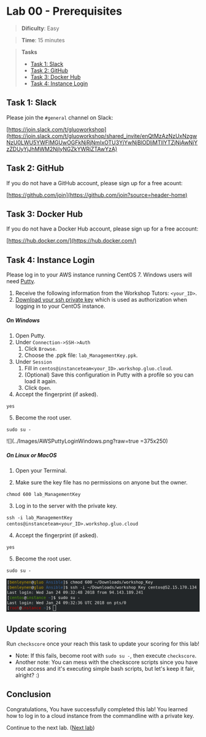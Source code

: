 # Lab 00 - Prerequisites

> **Dificulty**: Easy

> **Time**: 15 minutes

> **Tasks**
> - [Task 1: Slack](#task-1-slack)
> - [Task 2: GitHub](#task-2-github)
> - [Task 3: Docker Hub](#task-3-docker-hub)
> - [Task 4: Instance Login](#task-4-instance-login)

## Task 1: Slack

Please join the `#general` channel on Slack:

[https://join.slack.com/t/gluoworkshop](https://join.slack.com/t/gluoworkshop/shared_invite/enQtMzAzNzUxNzgwNzU0LWU5YWFlMGUwOGFkNjRjNmIxOTU3YjYwNjBlODljMTllYTZjNjAwNjYzZDUyYjJhMWM2NjIyNGZkYWRiZTAwYzA)

## Task 2: GitHub

If you do not have a GitHub account, please sign up for a free acount:

[https://github.com/join](https://github.com/join?source=header-home)

## Task 3: Docker Hub

If you do not have a Docker Hub account, please sign up for a free account:

[https://hub.docker.com/](https://hub.docker.com/)

## Task 4: Instance Login

Please log in to your AWS instance running CentOS 7. Windows users will need  [Putty](https://www.chiark.greenend.org.uk/~sgtatham/putty/latest.html).

1. Receive the following information from the Workshop Tutors: `<your_ID>`.
1. [Download your ssh private key](http://info.workshop.gluo.cloud/index.html) which is used as authorization when logging in to your CentOS instance.

##### **On Windows**

1. Open Putty.
2. Under `Connection->SSH->Auth`
    1. Click `Browse`.
    2. Choose the .ppk file: `lab_ManagementKey.ppk`.
3. Under `Session`
    1. Fill in `centos@instanceteam<your_ID>.workshop.gluo.cloud`.
    2. (Optional) Save this configuration in Putty with a profile so you can load it again.
    3. Click `Open`.
4. Accept the fingerprint (if asked).

  ```
  yes
  ```

5. Become the root user.

  ```
  sudo su -
  ```
  
  ![](../Images/AWSPuttyLoginWindows.png?raw=true =375x250)
    
##### **On Linux or MacOS**

1. Open your Terminal.

2. Make sure the key file has no permissions on anyone but the owner.

  ```
  chmod 600 lab_ManagementKey
  ```

3. Log in to the server with the private key.

  ```
  ssh -i lab_ManagementKey centos@instanceteam<your_ID>.workshop.gluo.cloud
  ```
     
4. Accept the fingerprint (if asked).

  ```
  yes
  ```

5. Become the root user.

  ```
  sudo su -
  ```

  ![](../Images/AWSLoginToInstance.png?raw=true)
  

## Update scoring
Run `checkscore` once your reach this task to update your scoring for this lab!
  * Note: If this fails, become root with `sudo su -`, then execute `checkscore`.
  * Another note: You can mess with the checkscore scripts since you have root access and it's executing simple bash scripts, but let's keep it fair, alright? :)


## Conclusion

Congratulations, You have successfully completed this lab! You learned how to log in to a cloud instance from the commandline with a private key.

Continue to the next lab. ([Next lab](../Lab%201%20-%20Install%20Docker))


